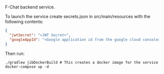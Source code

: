 F-Chat backend service.

To launch the service create secrets.json in src/main/resources with the following contents:
```json
{
  "jwtSecret": "<JWT Secret>",
  "googleAppId": "<Google application id from the google cloud console>"
}
```
Then run:
```shell
./gradlew jibDockerBuild # This creates a docker image for the service
docker-compose up -d
```
